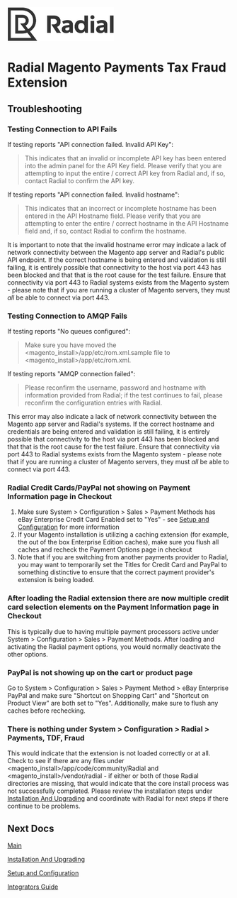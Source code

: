 [![Radial Logo](assets/radial_logo.png)](http://www.radial.com/)

# Radial Magento Payments Tax Fraud Extension 

## Troubleshooting

### Testing Connection to API Fails

If testing reports "API connection failed.  Invalid API Key":
> This indicates that an invalid or incomplete API key has been entered into the admin panel for the API Key field.  Please verify that you are attempting to input the entire / correct API key from Radial and, if so,  contact Radial to confirm the API key.

If testing reports "API connection failed.  Invalid hostname":
> This indicates that an incorrect or incomplete hostname has been entered in the API Hostname field.  Please verify that you are attempting to enter the entire / correct hostname in the API Hostname field and, if so, contact Radial to confirm the hostname.

It is important to note that the invalid hostname error may indicate a lack of network connectivity between the Magento app server and Radial's public API endpoint.  If the correct hostname is being entered and validation is still failing, it is entirely possible that connectivity to the host via port 443 has been blocked and that that is the root cause for the test failure.  Ensure that connectivity via port 443 to Radial systems exists from the Magento system - please note that if you are running a cluster of Magento servers, they must *all* be able to connect via port 443.

### Testing Connection to AMQP Fails

If testing reports "No queues configured":
> Make sure you have moved the <magento_install\>/app/etc/rom.xml.sample file to <magento_install\>/app/etc/rom.xml.  

If testing reports "AMQP connection failed":
> Please reconfirm the username, password and hostname with information provided from Radial; if the test continues to fail, please reconfirm the configuration entries with Radial.

This error may also indicate a lack of network connectivity between the Magento app server and Radial's systems.  If the correct hostname and credentials are being entered and validation is still failing, it is entirely possible that connectivity to the host via port 443 has been blocked and that that is the root cause for the test failure.  Ensure that connectivity via port 443 to Radial systems exists from the Magento system - please note that if you are running a cluster of Magento servers, they must *all* be able to connect via port 443.

### Radial Credit Cards/PayPal not showing on Payment Information page in Checkout

1. Make sure System > Configuration > Sales > Payment Methods has eBay Enterprise Credit Card Enabled set to "Yes" - see [Setup and Configuration](SETUP.md) for more information
2. If your Magento installation is utilizing a caching extension (for example, the out of the box Enterprise Edition caches), make sure you flush all caches and recheck the Payment Options page in checkout
3. Note that if you are switching from another payments provider to Radial, you may want to temporarily set the Titles for Credit Card and PayPal to something distinctive to ensure that the correct payment provider's extension is being loaded.

### After loading the Radial extension there are now multiple credit card selection elements on the Payment Information page in Checkout

This is typically due to having multiple payment processors active under System > Configuration > Sales > Payment Methods.  After loading and activating the Radial payment options, you would normally deactivate the other options.

### PayPal is not showing up on the cart or product page

Go to System > Configuration > Sales > Payment Method > eBay Enterprise PayPal and make sure "Shortcut on Shopping Cart" and "Shortcut on Product View" are both set to "Yes".  Additionally, make sure to flush any caches before rechecking.

### There is nothing under System > Configuration > Radial > Payments, TDF, Fraud

This would indicate that the extension is not loaded correctly or at all.  Check to see if there are any files under <magento_install\>/app/code/community/Radial and <magento_install\>/vendor/radial - if either or both of those Radial directories are missing, that would indicate that the core install process was not successfully completed.  Please review the installation steps under [Installation And Upgrading](INSTALL.md) and coordinate with Radial for next steps if there continue to be problems.

## Next Docs

[Main](../README.md)

[Installation And Upgrading](INSTALL.md)

[Setup and Configuration](SETUP.md)

[Integrators Guide](SI.md)


